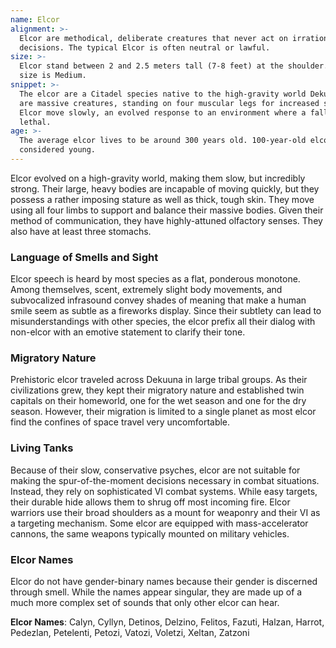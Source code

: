 ```yaml
---
name: Elcor
alignment: >-
  Elcor are methodical, deliberate creatures that never act on irrational
  decisions. The typical Elcor is often neutral or lawful.
size: >-
  Elcor stand between 2 and 2.5 meters tall (7-8 feet) at the shoulder. Your
  size is Medium.
snippet: >-
  The elcor are a Citadel species native to the high-gravity world Dekuuna. They
  are massive creatures, standing on four muscular legs for increased stability.
  Elcor move slowly, an evolved response to an environment where a fall can be
  lethal.
age: >-
  The average elcor lives to be around 300 years old. 100-year-old elcor are
  considered young.
---
```

Elcor evolved on a high-gravity world, making them slow, but incredibly strong. Their large, heavy bodies are
incapable of moving quickly, but they possess a rather imposing stature as well as thick, tough skin. They move using
all four limbs to support and balance their massive bodies. Given their method of communication, they have highly-attuned
olfactory senses. They also have at least three stomachs.

### Language of Smells and Sight
Elcor speech is heard by most species as a flat, ponderous monotone. Among themselves, scent, extremely
slight body movements, and subvocalized infrasound convey shades of meaning that make a human smile seem as subtle
as a fireworks display. Since their subtlety can lead to misunderstandings with other species, the elcor
prefix all their dialog with non-elcor with an emotive statement to clarify their tone.

### Migratory Nature
Prehistoric elcor traveled across Dekuuna in large tribal groups. As their civilizations grew, they kept
their migratory nature and established twin capitals on their homeworld, one for the wet season and one for the dry season.
However, their migration is limited to a single planet as most elcor find the confines of space travel very uncomfortable.

### Living Tanks
Because of their slow, conservative psyches, elcor are not suitable for making the spur-of-the-moment decisions
necessary in combat situations. Instead, they rely on sophisticated VI combat systems. While easy targets, their durable
hide allows them to shrug off most incoming fire. Elcor warriors use their broad shoulders as a mount for weaponry and
their VI as a targeting mechanism. Some elcor are equipped with mass-accelerator cannons, the same weapons
typically mounted on military vehicles.

### Elcor Names
Elcor do not have gender-binary names because their gender is discerned through smell. While the names appear singular,
they are made up of a much more complex set of sounds that only other elcor can hear.

__Elcor Names__: Calyn, Cyllyn, Detinos, Delzino, Felitos, Fazuti, Halzan, Harrot, Pedezlan, Petelenti, Petozi, Vatozi, Voletzi, Xeltan, Zatzoni

<me-source-reference pages="Elcor" source="wiki"></me-source-reference>

